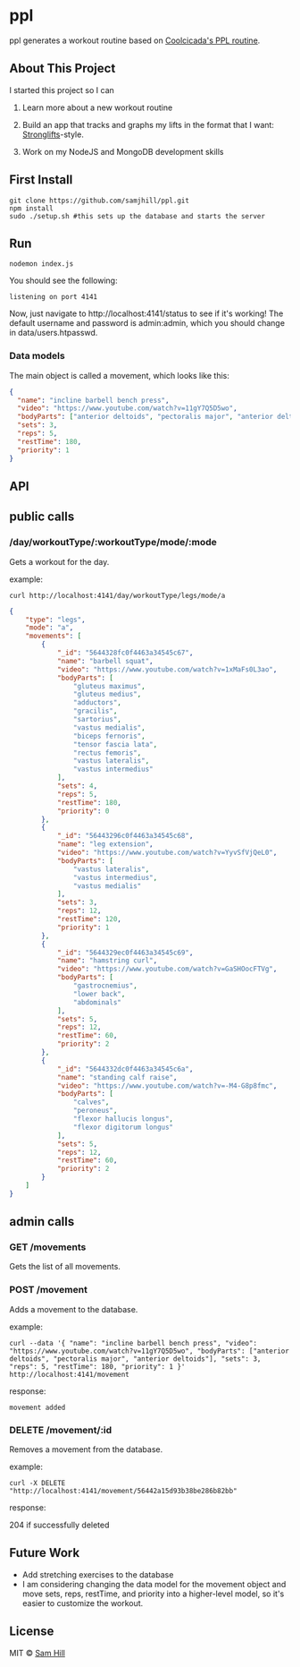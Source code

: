# ppl
ppl generates a workout routine based on [Coolcicada's PPL routine](http://forum.bodybuilding.com/showthread.php?t=149807833).

## About This Project
I started this project so I can

1) Learn more about a new workout routine

2) Build an app that tracks and graphs my lifts in the format that I want: [Stronglifts](http://stronglifts.com/apps/)-style.

3) Work on my NodeJS and MongoDB development skills


## First Install

```shell
git clone https://github.com/samjhill/ppl.git
npm install
sudo ./setup.sh #this sets up the database and starts the server
```
## Run
```shell
nodemon index.js
```

You should see the following:
```
listening on port 4141
```

Now, just navigate to http://localhost:4141/status to see if it's working! 
The default username and password is admin:admin, which you should change in data/users.htpasswd.

### Data models
The main object is called a movement, which looks like this:

```json
{
  "name": "incline barbell bench press",
  "video": "https://www.youtube.com/watch?v=11gY7Q5D5wo",
  "bodyParts": ["anterior deltoids", "pectoralis major", "anterior deltoids"],
  "sets": 3,
  "reps": 5,
  "restTime": 180,
  "priority": 1
}
```

## API

## public calls

### /day/workoutType/:workoutType/mode/:mode
Gets a workout for the day.

example:

`curl http://localhost:4141/day/workoutType/legs/mode/a`

```json
{
    "type": "legs",
    "mode": "a",
    "movements": [
        {
            "_id": "5644328fc0f4463a34545c67",
            "name": "barbell squat",
            "video": "https://www.youtube.com/watch?v=1xMaFs0L3ao",
            "bodyParts": [
                "gluteus maximus",
                "gluteus medius",
                "adductors",
                "gracilis",
                "sartorius",
                "vastus medialis",
                "biceps fernoris",
                "tensor fascia lata",
                "rectus femoris",
                "vastus lateralis",
                "vastus intermedius"
            ],
            "sets": 4,
            "reps": 5,
            "restTime": 180,
            "priority": 0
        },
        {
            "_id": "56443296c0f4463a34545c68",
            "name": "leg extension",
            "video": "https://www.youtube.com/watch?v=YyvSfVjQeL0",
            "bodyParts": [
                "vastus lateralis",
                "vastus intermedius",
                "vastus medialis"
            ],
            "sets": 3,
            "reps": 12,
            "restTime": 120,
            "priority": 1
        },
        {
            "_id": "5644329ec0f4463a34545c69",
            "name": "hamstring curl",
            "video": "https://www.youtube.com/watch?v=GaSHOocFTVg",
            "bodyParts": [
                "gastrocnemius",
                "lower back",
                "abdominals"
            ],
            "sets": 5,
            "reps": 12,
            "restTime": 60,
            "priority": 2
        },
        {
            "_id": "5644332dc0f4463a34545c6a",
            "name": "standing calf raise",
            "video": "https://www.youtube.com/watch?v=-M4-G8p8fmc",
            "bodyParts": [
                "calves",
                "peroneus",
                "flexor hallucis longus",
                "flexor digitorum longus"
            ],
            "sets": 5,
            "reps": 12,
            "restTime": 60,
            "priority": 2
        }
    ]
}
```

## admin calls

### GET /movements
Gets the list of all movements.

### POST /movement
Adds a movement to the database.

example:

`curl --data '{
  "name": "incline barbell bench press",
  "video": "https://www.youtube.com/watch?v=11gY7Q5D5wo",
  "bodyParts": ["anterior deltoids", "pectoralis major", "anterior deltoids"],
  "sets": 3,
  "reps": 5,
  "restTime": 180,
  "priority": 1
}' http://localhost:4141/movement`

response:

```
movement added
```

### DELETE /movement/:id
Removes a movement from the database.

example:

`curl -X DELETE "http://localhost:4141/movement/56442a15d93b38be286b82bb"`

response:

204 if successfully deleted


## Future Work
* Add stretching exercises to the database
* I am considering changing the data model for the movement object and move sets, reps, restTime, and priority into a higher-level model, so it's easier to customize the workout.


## License

MIT © [Sam Hill](https://github.com/samjhill)
